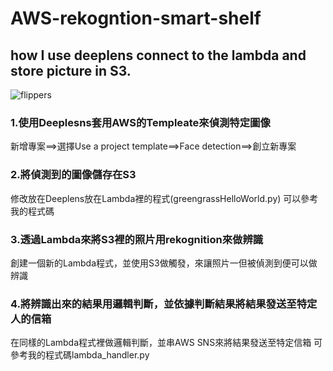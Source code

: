 # AWS-rekogntion-smart-shelf
## how I use deeplens connect to the lambda and store picture in S3.
![flippers](https://yhc-website.s3.ap-northeast-1.amazonaws.com/images/image+1.png) 

### 1.使用Deeplesns套用AWS的Templeate來偵測特定圖像
新增專案==>選擇Use a project template==>Face detection==>創立新專案

### 2.將偵測到的圖像儲存在S3
修改放在Deeplens放在Lambda裡的程式(greengrassHelloWorld.py)
可以參考我的程式碼

### 3.透過Lambda來將S3裡的照片用rekognition來做辨識
創建一個新的Lambda程式，並使用S3做觸發，來讓照片一但被偵測到便可以做辨識

### 4.將辨識出來的結果用邏輯判斷，並依據判斷結果將結果發送至特定人的信箱
在同樣的Lambda程式裡做邏輯判斷，並串AWS SNS來將結果發送至特定信箱
可參考我的程式碼lambda_handler.py
